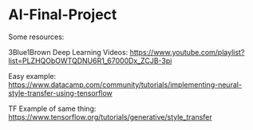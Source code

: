 # AI-Final-Project

Some resources: 

3Blue1Brown Deep Learning Videos: https://www.youtube.com/playlist?list=PLZHQObOWTQDNU6R1_67000Dx_ZCJB-3pi

Easy example: https://www.datacamp.com/community/tutorials/implementing-neural-style-transfer-using-tensorflow

TF Example of same thing: https://www.tensorflow.org/tutorials/generative/style_transfer
